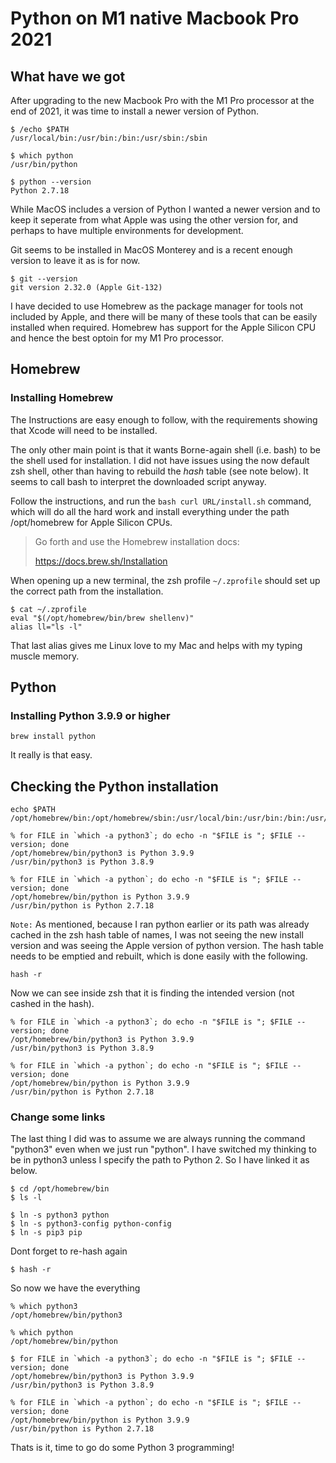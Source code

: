 # Python on M1 native Macbook Pro 2021


## What have we got

After upgrading to the new Macbook Pro with the M1 Pro processor at the end of 2021, it was time to install a newer version of Python.

```Shell
$ /echo $PATH
/usr/local/bin:/usr/bin:/bin:/usr/sbin:/sbin

$ which python
/usr/bin/python

$ python --version
Python 2.7.18
```


While MacOS includes a version of Python I wanted a newer version and to keep it seperate from what Apple was using the other version for, and perhaps to have multiple environments for development. 

Git seems to be installed in MacOS Monterey and is a recent enough version to leave it as is for now.

```Shell
$ git --version
git version 2.32.0 (Apple Git-132)
```

I have decided to use Homebrew as the package manager for tools not included by Apple, and there will be many of these tools that can be easily installed when required.  Homebrew has support for the Apple Silicon CPU and hence the best optoin for my M1 Pro processor.

## Homebrew
### Installing Homebrew

The Instructions are easy enough to follow, with the requirements showing that Xcode will need to be installed. 

The only other main point is that it wants Borne-again shell (i.e. bash) to be the shell used for installation.  I did not have issues using the now default zsh shell, other than having to rebuild the *hash* table (see note below). It seems to call bash to interpret the downloaded script anyway.

Follow the instructions, and run the `bash curl URL/install.sh` command, which will do all the hard work and install everything under the path /opt/homebrew for Apple Silicon CPUs.

> Go forth and use the Homebrew installation docs:
>
> https://docs.brew.sh/Installation

When opening up a new terminal, the zsh profile `~/.zprofile` should set up the correct path from the installation.

```Shell
$ cat ~/.zprofile
eval "$(/opt/homebrew/bin/brew shellenv)"
alias ll="ls -l"
```

That last alias gives me Linux love to my Mac and helps with my typing muscle memory.

## Python
### Installing Python 3.9.9 or higher

```Shell
brew install python
```

It really is that easy.


## Checking the Python installation

```Shell
echo $PATH
/opt/homebrew/bin:/opt/homebrew/sbin:/usr/local/bin:/usr/bin:/bin:/usr/sbin:/sbin

% for FILE in `which -a python3`; do echo -n "$FILE is "; $FILE --version; done
/opt/homebrew/bin/python3 is Python 3.9.9
/usr/bin/python3 is Python 3.8.9

% for FILE in `which -a python`; do echo -n "$FILE is "; $FILE --version; done
/opt/homebrew/bin/python is Python 3.9.9
/usr/bin/python is Python 2.7.18
```

`Note:`  As mentioned, because I ran python earlier or its path was already cached in the zsh hash table of names, I was not seeing the new install version and was seeing the Apple version of python version.  The hash table needs to be emptied and rebuilt, which is done easily with the following.

```Shell
hash -r
```

Now we can see inside zsh that it is finding the intended version (not cashed in the hash).
```Shell
% for FILE in `which -a python3`; do echo -n "$FILE is "; $FILE --version; done
/opt/homebrew/bin/python3 is Python 3.9.9
/usr/bin/python3 is Python 3.8.9

% for FILE in `which -a python`; do echo -n "$FILE is "; $FILE --version; done
/opt/homebrew/bin/python is Python 3.9.9
/usr/bin/python is Python 2.7.18
```

### Change some links

The last thing I did was to assume we are always running the command "python3" even when we just run "python".  I have switched my thinking to be in python3 unless I specify the path to Python 2.  So I have linked it as below.

```Shell
$ cd /opt/homebrew/bin
$ ls -l

$ ln -s python3 python
$ ln -s python3-config python-config
$ ln -s pip3 pip
```

Dont forget to re-hash again 
```Shell
$ hash -r
```

So now we have the everything

```Shell
% which python3
/opt/homebrew/bin/python3

% which python 
/opt/homebrew/bin/python

$ for FILE in `which -a python3`; do echo -n "$FILE is "; $FILE --version; done
/opt/homebrew/bin/python3 is Python 3.9.9
/usr/bin/python3 is Python 3.8.9

% for FILE in `which -a python`; do echo -n "$FILE is "; $FILE --version; done 
/opt/homebrew/bin/python is Python 3.9.9
/usr/bin/python is Python 2.7.18
```

Thats is it, time to go do some Python 3 programming!



